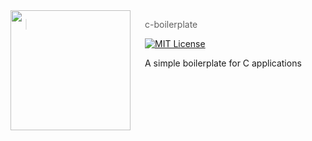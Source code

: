 <img src="https://avatars.githubusercontent.com/u/29184334?v=4" align="left" width="192px" height="192px"/>
<img align="left" width="0" height="192px" hspace="10"/>

> c-boilerplate

[![MIT License](https://img.shields.io/badge/license-MIT-007EC7.svg?style=flat-square)](/LICENSE)

A simple boilerplate for C applications

<br>
